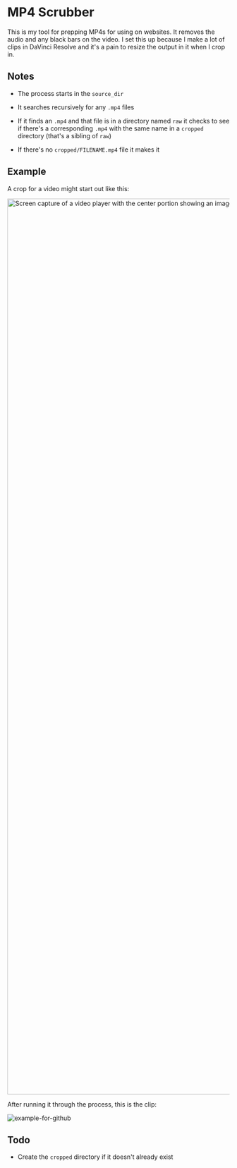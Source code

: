 # MP4 Scrubber

This is my tool for prepping MP4s for using on websites. 
It removes the audio and any black bars on the video. I 
set this up because I make a lot of clips in DaVinci 
Resolve and it's a pain to resize the output in it 
when I crop in. 

## Notes

- The process starts in the ``source_dir``

- It searches recursively for any ``.mp4`` files

- If it finds an ``.mp4`` and that file is in 
a directory named ``raw`` it checks to see if
there's a corresponding ``.mp4`` with the same
name in a ``cropped`` directory (that's a 
sibling of ``raw``)

- If there's no ``cropped/FILENAME.mp4`` file 
it makes it

## Example

A crop for a video might start out like this:

<img width="2032" alt="Screen capture of a video player with the center portion showing an image of a man looking at the camera. He's surrounded by all sides by black bars that are the result of cropping in on the image" src="https://github.com/user-attachments/assets/ba75b678-913c-4954-b3ee-4168e269f058">

After running it through the process, this is the clip:

![example-for-github](https://github.com/user-attachments/assets/55fe6275-f5a7-4cf5-b0c9-57d7b1e606cf)

## Todo

- Create the ``cropped`` directory if it doesn't
already exist




